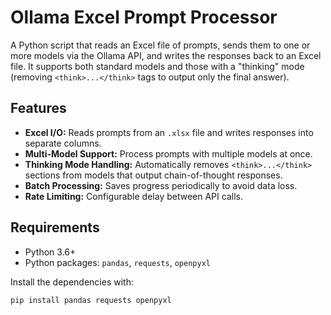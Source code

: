 # Ollama Excel Prompt Processor

A Python script that reads an Excel file of prompts, sends them to one or more models via the Ollama API, and writes the responses back to an Excel file. It supports both standard models and those with a "thinking" mode (removing `<think>...</think>` tags to output only the final answer).

## Features

- **Excel I/O:** Reads prompts from an `.xlsx` file and writes responses into separate columns.
- **Multi-Model Support:** Process prompts with multiple models at once.
- **Thinking Mode Handling:** Automatically removes `<think>...</think>` sections from models that output chain-of-thought responses.
- **Batch Processing:** Saves progress periodically to avoid data loss.
- **Rate Limiting:** Configurable delay between API calls.

## Requirements

- Python 3.6+
- Python packages: `pandas`, `requests`, `openpyxl`

Install the dependencies with:

```bash
pip install pandas requests openpyxl
